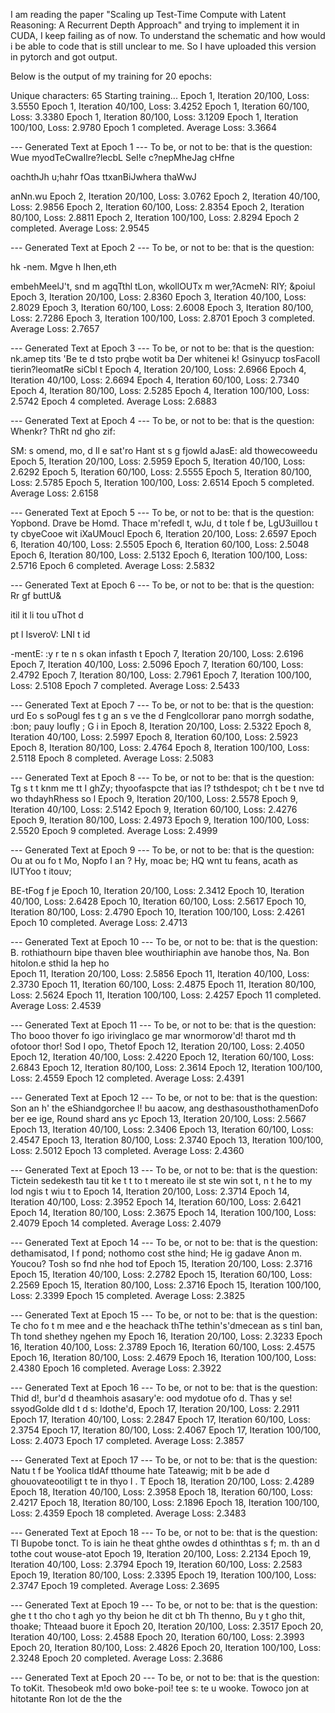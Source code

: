 I am reading the paper "Scaling up Test-Time Compute with Latent Reasoning: A Recurrent Depth Approach" and trying to implement it in CUDA, I keep failing as of now. 
To understand the schematic and how would i be able to code that is still unclear to me. So I have uploaded this version in pytorch and got output. 

Below is the output of my training for 20 epochs:

Unique characters: 65
Starting training...
Epoch 1, Iteration 20/100, Loss: 3.5550
Epoch 1, Iteration 40/100, Loss: 3.4252
Epoch 1, Iteration 60/100, Loss: 3.3380
Epoch 1, Iteration 80/100, Loss: 3.1209
Epoch 1, Iteration 100/100, Loss: 2.9780
Epoch 1 completed. Average Loss: 3.3664

--- Generated Text at Epoch 1 ---
To be, or not to be: that is the question:
Wue myodTeCwaIlre?lecbL SeI!e  c?nepMheJag cHfne

oachthJh u;hahr fOas ttxanBiJwhera thaWwJ

anNn.wu
Epoch 2, Iteration 20/100, Loss: 3.0762
Epoch 2, Iteration 40/100, Loss: 2.9856
Epoch 2, Iteration 60/100, Loss: 2.8354
Epoch 2, Iteration 80/100, Loss: 2.8811
Epoch 2, Iteration 100/100, Loss: 2.8294
Epoch 2 completed. Average Loss: 2.9545

--- Generated Text at Epoch 2 ---
To be, or not to be: that is the question:

hk 
-nem.
Mgve h Ihen,eth

embehMeelJ't, snd m  agqTthl tLon,  wkollOUTx m  wer,?AcmeN:
RIY; &poiul
Epoch 3, Iteration 20/100, Loss: 2.8360
Epoch 3, Iteration 40/100, Loss: 2.8029
Epoch 3, Iteration 60/100, Loss: 2.6008
Epoch 3, Iteration 80/100, Loss: 2.7286
Epoch 3, Iteration 100/100, Loss: 2.8701
Epoch 3 completed. Average Loss: 2.7657

--- Generated Text at Epoch 3 ---
To be, or not to be: that is the question:
nk.amep tits 'Be te d tsto prqbe wotit ba
Der whitenei
k!
Gsinyucp tosFacolI tierin?leomatRe siCbl t
Epoch 4, Iteration 20/100, Loss: 2.6966
Epoch 4, Iteration 40/100, Loss: 2.6694
Epoch 4, Iteration 60/100, Loss: 2.7340
Epoch 4, Iteration 80/100, Loss: 2.5285
Epoch 4, Iteration 100/100, Loss: 2.5742
Epoch 4 completed. Average Loss: 2.6883

--- Generated Text at Epoch 4 ---
To be, or not to be: that is the question:
Whenkr?
ThRt nd gho
zif:

SM: s omend, mo, d  Il e sat'ro
Hant st s g fjowld aJasE:
ald thowecoweedu
Epoch 5, Iteration 20/100, Loss: 2.5959
Epoch 5, Iteration 40/100, Loss: 2.6292
Epoch 5, Iteration 60/100, Loss: 2.5555
Epoch 5, Iteration 80/100, Loss: 2.5785
Epoch 5, Iteration 100/100, Loss: 2.6514
Epoch 5 completed. Average Loss: 2.6158

--- Generated Text at Epoch 5 ---
To be, or not to be: that is the question:
Yopbond.
Drave be Homd.
Thace m'refedl t, wJu, d t tole f be,
LgU3uillou t ty cbyeCooe wit iXaUMoucl
Epoch 6, Iteration 20/100, Loss: 2.6597
Epoch 6, Iteration 40/100, Loss: 2.5505
Epoch 6, Iteration 60/100, Loss: 2.5048
Epoch 6, Iteration 80/100, Loss: 2.5132
Epoch 6, Iteration 100/100, Loss: 2.5716
Epoch 6 completed. Average Loss: 2.5832

--- Generated Text at Epoch 6 ---
To be, or not to be: that is the question:
Rr gf buttU&

itil it li tou uThot d 


pt l IsveroV:
LNI t id 


-mentE:
:y r te n s okan infasth t
Epoch 7, Iteration 20/100, Loss: 2.6196
Epoch 7, Iteration 40/100, Loss: 2.5096
Epoch 7, Iteration 60/100, Loss: 2.4792
Epoch 7, Iteration 80/100, Loss: 2.7961
Epoch 7, Iteration 100/100, Loss: 2.5108
Epoch 7 completed. Average Loss: 2.5433

--- Generated Text at Epoch 7 ---
To be, or not to be: that is the question:
urd Eo s soPougl fes t g an s ve the d
Fenglcollorar pano morrgh sodathe, :bon; pauy Ioufly ; G i in
Epoch 8, Iteration 20/100, Loss: 2.5322
Epoch 8, Iteration 40/100, Loss: 2.5997
Epoch 8, Iteration 60/100, Loss: 2.5923
Epoch 8, Iteration 80/100, Loss: 2.4764
Epoch 8, Iteration 100/100, Loss: 2.5118
Epoch 8 completed. Average Loss: 2.5083

--- Generated Text at Epoch 8 ---
To be, or not to be: that is the question:
Tg s t t knm me tt I ghZy; thyoofaspcte that ias l? tsthdespot;
ch t be t nve td wo thdayhRhess so l
Epoch 9, Iteration 20/100, Loss: 2.5578
Epoch 9, Iteration 40/100, Loss: 2.5142
Epoch 9, Iteration 60/100, Loss: 2.4276
Epoch 9, Iteration 80/100, Loss: 2.4973
Epoch 9, Iteration 100/100, Loss: 2.5520
Epoch 9 completed. Average Loss: 2.4999

--- Generated Text at Epoch 9 ---
To be, or not to be: that is the question:
Ou at ou fo t
Mo,
Nopfo I
an ?
Hy, moac be;
HQ wnt tu feans, acath as IUTYoo t itouv;

BE-tFog f je 
Epoch 10, Iteration 20/100, Loss: 2.3412
Epoch 10, Iteration 40/100, Loss: 2.6428
Epoch 10, Iteration 60/100, Loss: 2.5617
Epoch 10, Iteration 80/100, Loss: 2.4790
Epoch 10, Iteration 100/100, Loss: 2.4261
Epoch 10 completed. Average Loss: 2.4713

--- Generated Text at Epoch 10 ---
To be, or not to be: that is the question:
B. rothiathourn bipe thaven blee wouthiriaphin
ave hanobe  thos,
Na.
Bon hitolon.e sthid la hep ho  
Epoch 11, Iteration 20/100, Loss: 2.5856
Epoch 11, Iteration 40/100, Loss: 2.3730
Epoch 11, Iteration 60/100, Loss: 2.4875
Epoch 11, Iteration 80/100, Loss: 2.5624
Epoch 11, Iteration 100/100, Loss: 2.4257
Epoch 11 completed. Average Loss: 2.4539

--- Generated Text at Epoch 11 ---
To be, or not to be: that is the question:
Tho booo thover fo igo irivinglaco ge mar wnormorow'd! tharot md th ofotoor thor!
Sod I opo,
Thetof 
Epoch 12, Iteration 20/100, Loss: 2.4050
Epoch 12, Iteration 40/100, Loss: 2.4220
Epoch 12, Iteration 60/100, Loss: 2.6843
Epoch 12, Iteration 80/100, Loss: 2.3614
Epoch 12, Iteration 100/100, Loss: 2.4559
Epoch 12 completed. Average Loss: 2.4391

--- Generated Text at Epoch 12 ---
To be, or not to be: that is the question:
Son an h' the eShiandgorchee l! bu aacow, ang desthasousthothamenDofo ber ee ige,
Round shard ans yc
Epoch 13, Iteration 20/100, Loss: 2.5667
Epoch 13, Iteration 40/100, Loss: 2.3406
Epoch 13, Iteration 60/100, Loss: 2.4547
Epoch 13, Iteration 80/100, Loss: 2.3740
Epoch 13, Iteration 100/100, Loss: 2.5012
Epoch 13 completed. Average Loss: 2.4360

--- Generated Text at Epoch 13 ---
To be, or not to be: that is the question:
Tictein sedekesth tau tit ke t t to t mereato ile st ste win sot t, n t he to my lod ngis t wiu t to
Epoch 14, Iteration 20/100, Loss: 2.3714
Epoch 14, Iteration 40/100, Loss: 2.3952
Epoch 14, Iteration 60/100, Loss: 2.6421
Epoch 14, Iteration 80/100, Loss: 2.3675
Epoch 14, Iteration 100/100, Loss: 2.4079
Epoch 14 completed. Average Loss: 2.4079

--- Generated Text at Epoch 14 ---
To be, or not to be: that is the question:
dethamisatod,
I f pond; nothomo cost sthe hind;
He ig gadave
Anon m.
Youcou?
Tosh so fnd nhe hod tof
Epoch 15, Iteration 20/100, Loss: 2.3716
Epoch 15, Iteration 40/100, Loss: 2.2782
Epoch 15, Iteration 60/100, Loss: 2.2569
Epoch 15, Iteration 80/100, Loss: 2.3716
Epoch 15, Iteration 100/100, Loss: 2.3399
Epoch 15 completed. Average Loss: 2.3825

--- Generated Text at Epoch 15 ---
To be, or not to be: that is the question:
Te cho fo t m mee and e the heachack thThe tethin's'dmecean as s tinI ban,
Th tond shethey ngehen my
Epoch 16, Iteration 20/100, Loss: 2.3233
Epoch 16, Iteration 40/100, Loss: 2.3789
Epoch 16, Iteration 60/100, Loss: 2.4575
Epoch 16, Iteration 80/100, Loss: 2.4679
Epoch 16, Iteration 100/100, Loss: 2.4380
Epoch 16 completed. Average Loss: 2.3922

--- Generated Text at Epoch 16 ---
To be, or not to be: that is the question:
Thid d!, bur'd d theamhois asasary'e:
ood mydotue ofo d.
Thas y se! ssyodGolde dld t d s: ldothe'd, 
Epoch 17, Iteration 20/100, Loss: 2.2911
Epoch 17, Iteration 40/100, Loss: 2.2847
Epoch 17, Iteration 60/100, Loss: 2.3754
Epoch 17, Iteration 80/100, Loss: 2.4067
Epoch 17, Iteration 100/100, Loss: 2.4073
Epoch 17 completed. Average Loss: 2.3857

--- Generated Text at Epoch 17 ---
To be, or not to be: that is the question:
Natu t f be
Yoolica tldAf tthoume hate
Tateawig; mit b be ade d ghouovateootiligt t te in thyo I .
T
Epoch 18, Iteration 20/100, Loss: 2.4289
Epoch 18, Iteration 40/100, Loss: 2.3958
Epoch 18, Iteration 60/100, Loss: 2.4217
Epoch 18, Iteration 80/100, Loss: 2.1896
Epoch 18, Iteration 100/100, Loss: 2.4359
Epoch 18 completed. Average Loss: 2.3483

--- Generated Text at Epoch 18 ---
To be, or not to be: that is the question:
TI
Bupobe tonct.
To is iain he theat ghthe owdes d othinthtas s f; m. th an d tothe cout wouse-atot 
Epoch 19, Iteration 20/100, Loss: 2.2134
Epoch 19, Iteration 40/100, Loss: 2.3794
Epoch 19, Iteration 60/100, Loss: 2.2583
Epoch 19, Iteration 80/100, Loss: 2.3395
Epoch 19, Iteration 100/100, Loss: 2.3747
Epoch 19 completed. Average Loss: 2.3695

--- Generated Text at Epoch 19 ---
To be, or not to be: that is the question:
ghe t t tho cho t agh yo thy beion he dit ct bh
Th thenno, Bu y t gho thit, thoake;
Thteaad buore it
Epoch 20, Iteration 20/100, Loss: 2.3517
Epoch 20, Iteration 40/100, Loss: 2.4588
Epoch 20, Iteration 60/100, Loss: 2.3993
Epoch 20, Iteration 80/100, Loss: 2.4826
Epoch 20, Iteration 100/100, Loss: 2.3248
Epoch 20 completed. Average Loss: 2.3686

--- Generated Text at Epoch 20 ---
To be, or not to be: that is the question:
To toKit.
Thesobeok m!d owo boke-poi! tee s: te u wooke.
Towoco jon at hitotante Ron lot de the the 
